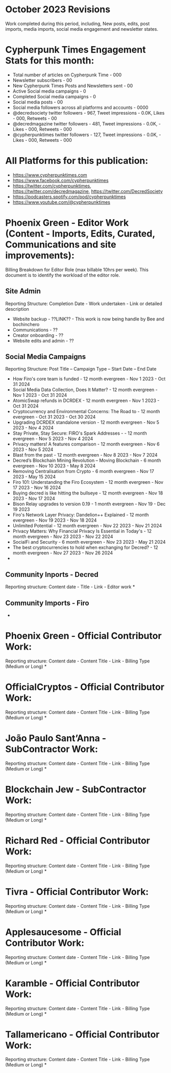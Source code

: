 # October 2023 Revisions
Work completed during this period, including, New posts, edits, post imports, media imports, social media engagement and newsletter states.

# Cypherpunk Times Engagement Stats for this month:
* Total number of articles on Cypherpunk Time -  000
* Newsletter subscribers - 00
* New Cypherpunk Times Posts and Newsletters sent - 00
* Active Social media campaigns - 0
* Completed Social media campaigns - 0
* Social media posts - 00
* Social media followers across all platforms and accounts - 0000
* @decredsociety twitter followers - 967, Tweet impressions - 0.0K, Likes - 000, Retweets - 00
* @decredmagazine twitter followers - 481, Tweet impressions - 0.0K, - Likes - 000, Retweets - 000
* @cypherpunktimes twitter followers - 127, Tweet impressions - 0.0K, - Likes - 000, Retweets - 000


# All Platforms for this publication:
* https://www.cypherpunktimes.com
* https://www.facebook.com/cypherpunktimes
* https://twitter.com/cypherpunktimes, https://twitter.com/decredmagazine, https://twitter.com/DecredSociety
* https://podcasters.spotify.com/pod/cypherpunktimes
* https://www.youtube.com/@cypherpunktimes


# Phoenix Green - Editor Work (Content - Imports, Edits, Curated, Communications and site improvements):

Billing Breakdown for Editor Role (max billable 10hrs per week).
This document is to identify the workload of the editor role.


## Site Admin
Reporting Structure: Completion Date - Work undertaken - Link or detailed description
* Website backup - ??LINK?? - This work is now being handle by Bee and bochinchero
* Communications - ??
* Creator onboarding - ??
* Website edits and admin - ??

## Social Media Campaigns 
Reporting Structure: Post Title – Campaign Type – Start Date – End Date
* How Firo's core team is funded - 12 month evergreen - Nov 1 2023 - Oct 31 2024
* Social Media Data Collection, Does It Matter? - 12 month evergreen - Nov 1 2023 - Oct 31 2024
* AtomicSwap refunds in DCRDEX - 12 month evergreen - Nov 1 2023 - Oct 31 2024
* Cryptocurrency and Environmental Concerns: The Road to - 12 month evergreen - Oct 31 2023 - Oct 30 2024
* Upgrading DCRDEX standalone version - 12 month evergreen - Nov 5 2023 - Nov 4 2024
* Stay Private, Stay Secure: FIRO's Spark Addresses - - 12 month evergreen - Nov 5 2023 - Nov 4 2024
* Privacy matters! A features comparison - 12 month evergreen - Nov 6 2023 - Nov 5 2024
* Blast from the past - 12 month evergreen - Nov 8 2023 - Nov 7 2024
* Decred’s Blockchain Mining Revolution – Moving Blockchain - 6 month evergreen - Nov 10 2023 - May 8 2024
* Removing Centralisation from Crypto - 6 month evergreen - Nov 17 2023 - May 15 2024
* Firo 101: Understanding the Firo Ecosystem - 12 month evergreen - Nov 17 2023 - Nov 16 2024
* Buying decred is like hitting the bullseye - 12 month evergreen - Nov 18 2023 - Nov 17 2024
* Bison Relay upgrades to version 0.19 - 1 month evergreen - Nov 19 - Dec 19 2023
* Firo's Network Layer Privacy: Dandelion++ Explained - 12 month evergreen - Nov 19 2023 - Nov 18 2024
* Unlimited Potential - 12 month evergreen - Nov 22 2023 - Nov 21 2024
* Privacy Matters: Why Financial Privacy Is Essential in Today's  - 12 month evergreen - Nov 23 2023 - Nov 22 2024
* SocialFi and Security - 6 month evergreen - Nov 23 2023 - May 21 2024
* The best cryptocurrencies to hold when exchanging for Decred? - 12 month evergreen - Nov 27 2023 - Nov 26 2024
* 

## Community Inports - Decred
Reporting structure: Content date - Title - Link - Editor work
* 

## Community Imports - Firo
*

# Phoenix Green - Official Contributor Work:
Reporting structure: Content date - Content Title - Link - Billing Type (Medium or Long)
* 

# OfficialCryptos - Official Contributor Work:
Reporting structure: Content date - Content Title - Link - Billing Type (Medium or Long)
* 

# João Paulo Sant’Anna - SubContractor Work:
Reporting structure: Content date - Content Title - Link - Billing Type (Medium or Long)
* 

# Blockchain Jew - SubContractor Work:
Reporting structure: Content date - Content Title - Link - Billing Type (Medium or Long)
* 

# Richard Red - Official Contributor Work:
Reporting structure: Content date - Content Title - Link - Billing Type (Medium or Long)
* 

# Tivra - Official Contributor Work:
Reporting structure: Content date - Content Title - Link - Billing Type (Medium or Long)
* 

# Applesaucesome - Official Contributor Work:
Reporting structure: Content date - Content Title - Link - Billing Type (Medium or Long)
* 

# Karamble - Official Contributor Work:
Reporting structure: Content date - Content Title - Link - Billing Type (Medium or Long)
* 

# Tallamericano - Official Contributor Work:
Reporting structure: Content date - Content Title - Link - Billing Type (Medium or Long)
* 

